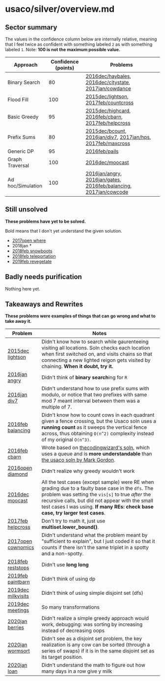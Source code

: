 # usaco/silver/overview.md

## Sector summary

The values in the confidence column below are internally relative, meaning that I feel twice as confident with something labeled `2` as with something labeled `1`. Note: **100 is not the maximum possible value.**

| Approach | Confidence (points) | Problems |
|----------|------------|----------|
Binary Search | 80 | [2016dec/haybales](2016dec/xhaybales/xmain_haybales.cpp), [2016dec/citystate](2016dec/xcitystate/xmain_citystate.cpp), [2017jan/cowdance](2017jan/xcowdance/xmain_cowdance.cpp)
Flood Fill | 100 | [2015dec/lightson](2015dec/xlightson/xmain_lightson.cpp), [2017feb/countcross](2017feb/xcountcross/xmain_countcross.cpp)
Basic Greedy | 95 | [2015dec/highcard](2015dec/xhighcard/xmain_highcard.cpp), [2016feb/cbarn](2016feb/xcbarn/xnew_cbarn.cpp), [2017feb/helpcross](2017feb/helpcross/main_helpcross.cpp)
Prefix Sums | 80 | [2015dec/bcount](2015dec/xbcount/xmain_bcount.cpp), [2016jan/div7](2016jan/xdiv7/xnew_div7.cpp), [2017jan/hps](2017jan/xhps/xmain_hps.cpp), [2017feb/maxcross](2017feb/xmaxcross/xmain_maxcross.cpp)
Generic DP | 95 | [2016feb/pails](2016feb/xpails/xmain_pails.cpp)
Graph Traversal | 100 | [2016dec/moocast](2016dec/xmoocast/xpurify_moocast.cpp)
Ad hoc/Simulation | 100 | [2016jan/angry](2016jan/xangry/xnew_angry.cpp), [2016jan/gates](2016jan/xgates/xmain_gates.cpp), [2016feb/balancing](2016jan/../2016feb/xbalancing/xnew_balancing.cpp), [2017jan/cowcode](2017jan/xcowcode/xmain_cowcode.cpp)

## Still unsolved

**These problems have yet to be solved.**

Bold means that I don't yet understand the given solution.

- [2017open where](./2017open/where/main_where.cpp)
- 2018jan *
- [2018feb snowboots](./2018feb/snowboots/new_snowboots.cpp)
- [2018feb teleportation](./2018feb/teleport/main_teleport.cpp)
- [2019feb revegetate](./2019feb/revegetate/main_revegetate.cpp)

## Badly needs purification

Nothing here yet.

## Takeaways and Rewrites

**These problems were examples of things that can go wrong and what to take away it.**

| Problem | Notes |
|----|----|
[2015dec lightson](./x2015dec/xlightson/xmain_lightson.cpp) | Didn't know how to search while gaurenteeing visiting all locations. Soln checks each location when first switched on, and visits chains so that connecting a new lighted reigon gets visited by chaining. **When it doubt, try it.**
[2016jan angry](./x2016jan/xangry/xnew_angry.cpp) | Didn't think of **binary search**ing for `R`
[2016jan div7](./x2016jan/xdiv7/xmain_div7.cpp) | Didn't understand how to use prefix sums with modulo, or notice that two prefixes with same mod 7 meant interval between them was a multiple of 7.
[2016feb balancing](./x2016feb/xbalancing/xnew_balancing.cpp) | Didn't know how to count cows in each quadrant given a fence crossing, but the Usaco soln uses a **running count** as it sweeps the vertical fence across, thus obtaining `O(n^2)` complexity instead of my original `O(n^3)`.
[2016feb cbarn](./x2016feb/xcbarn/xnew_cbarn.cpp) | Wrote based on [thecodingwizard's soln](https://github.com/thecodingwizard/competitive-programming/blob/master/USACO/2016feb/gold/cbarn.cpp), which uses a queue and is **more understandable** than [the usaco soln by Mark Gordon](http://usaco.org/current/data/sol_cbarn_gold_feb16.html).
[2016open diamond](./x2016open/xdiamond/xmain_diamond.cpp) | Didn't realize why greedy wouldn't work
[2016dec moocast](./x2016dec/xmoocast/xmain_moocast.cpp) | All the test cases (except sample) were RE when grading due to a faulty base case in the `dfs`. The problem was setting the `vis[s]` to true _after_ the recursive calls, but did not appear with the small test cases I was using. **If many REs: check base case, try larger test cases**.
[2017feb helpcross](./x2017feb/xhelpcross/xmain_helpcross.cpp) | Don't try to math it, just use **multiset.lower_bound()**.
[2017open cownomics](./2017open/xcownomics/xmain_cownomics.cpp) | Didn't understand what the problem meant by "sufficient to explain", but I just coded it so that it counts if there isn't the same triplet in a spotty and a non-spotty.
[2018feb reststops](./2018feb/xreststops/xmain_reststops.cpp) | Didn't use **long long**
[2019feb paintbarn](./2019feb/xpaintbarn/xmain_paintbarn.cpp) | Didn't think of using dp
[2019dec milkvisits](./x2019dec/xmilkvisits/xnew_milkvisits.cpp) | Didn't think of using simple disjoint set (dfs)
[2019dec meetings](./x2019dec/xmeetings/xmain_meetings.cpp) | So many transformations
[2020jan berries](./x2020jan/xberries/xmain_berries.cpp) | Didn't realize a simple greedy approach would work, debugging: was sorting by increasing instead of decreasing oops
[2020jan wormsort](./x2020jan/xwormsort/xmain_wormsort.cpp) | Didn't see as a disjoint set problem, the key realization is any cow can be sorted (through a series of swaps) if it is in the same disjoint set as its target position.
[2020jan loan](./x2020jan/xloan/xmain_loan.cpp) | Didn't understand the math to figure out how many days in a row give y milk
